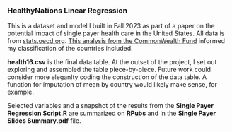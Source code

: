 ### HealthyNations Linear Regression
This is a dataset and model I built in Fall 2023 as part of a paper on the potential impact of single payer health care in the United States. All data is from [stats.oecd.org](https://stats.oecd.org/). [This analysis  from the CommonWealth Fund](https://www.commonwealthfund.org/publications/2019/apr/considering-single-payer-proposals-lessons-from-abroad) informed my classification of the countries included. 

**health16.csv** is the final data table. At the outset of the project, I set out exploring and assembled the table piece-by-piece. Future work could consider more eleganlty coding the construction of the data table. A function for imputation of mean by country would likely make sense, for example.  

Selected variables and a snapshot of the results from the **Single Payer Regression Script.R** are summarized on **[RPubs](https://rpubs.com/DanielCusick/1153552)** and in the **Single Payer Slides Summary.pdf** file.
